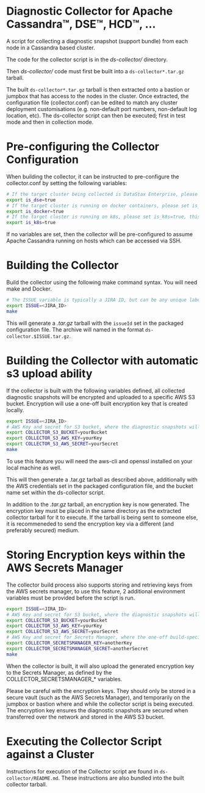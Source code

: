 # Diagnostic Collector for Apache Cassandra&trade;, DSE&trade;, HCD&trade;, …

A script for collecting a diagnostic snapshot (support bundle) from each node in a Cassandra based cluster.

The code for the collector script is in the _ds-collector/_ directory.

Then _ds-collector/_ code must first be built into a `ds-collector*.tar.gz` tarball.

The built `ds-collector*.tar.gz` tarball is then extracted onto a bastion or jumpbox that has access to the nodes in the cluster. Once extracted, the configuration file (collector.conf) can be edited to match any cluster deployment customisations (e.g. non-default port numbers, non-default log location, etc). The ds-collector script can then be executed; first in test mode and then in collection mode.


# Pre-configuring the Collector Configuration
When building the collector, it can be instructed to pre-configure the collector.conf by setting the following variables:

```bash
# If the target cluster being collected is DataStax Enterprise, please set is_dse=true, otherwise it will assume Apache Cassandra.
export is_dse=true
# If the target cluster is running on docker containers, please set is_docker=true, this will result in the script issuing commands via docker and not ssh.
export is_docker=true
# If the target cluster is running on k8s, please set is_k8s=true, this will result in the script issueing commands via kubectl and not ssh.
export is_k8s=true
```

If no variables are set, then the collector will be pre-configured to assume Apache Cassandra running on hosts which can be accessed via SSH.


# Building the Collector
Build the collector using the following make command syntax. You will need make and Docker.

```bash
# The ISSUE variable is typically a JIRA ID, but can be any unique label
export ISSUE=<JIRA_ID>
make
```

This will generate a _.tar.gz_ tarball with the `issueId` set in the packaged configuration file. The archive will named in the format `ds-collector.$ISSUE.tar.gz`.


# Building the Collector with automatic s3 upload ability

If the collector is built with the following variables defined, all collected diagnostic snapshots will be encrypted and uploaded to a specific AWS S3 bucket. Encryption will use a one-off built encryption key that is created locally.

```bash
export ISSUE=<JIRA_ID>
# AWS Key and secret for S3 bucket, where the diagnostic snapshots will be uploaded to
export COLLECTOR_S3_BUCKET=yourBucket
export COLLECTOR_S3_AWS_KEY=yourKey
export COLLECTOR_S3_AWS_SECRET=yourSecret
make
```

To use this feature you will need the aws-cli and openssl installed on your local machine as well.

This will then generate a .tar.gz tarball as described above, additionally with the AWS credentials set in the packaged configuration file, and the bucket name set within the ds-collector script.

In addition to the _.tar.gz_ tarball, an encryption key is now generated. The encryption key must be placed in the same directory as the extracted collector tarball for it to execute. If the tarball is being sent to someone else, it is recommeneded to send the encryption key via a different (and preferably secured) medium.


# Storing Encryption keys within the AWS Secrets Manager
The collector build process also supports storing and retrieving keys from the AWS secrets manager, to use this feature, 2 additional environment variables must be provided before the script is run.

```bash
export ISSUE=<JIRA_ID>
# AWS Key and secret for S3 bucket, where the diagnostic snapshots will be uploaded to
export COLLECTOR_S3_BUCKET=yourBucket
export COLLECTOR_S3_AWS_KEY=yourKey
export COLLECTOR_S3_AWS_SECRET=yourSecret
# AWS Key and secret for Secrets Manager, where the one-off build-specific encryption key will be stored
export COLLECTOR_SECRETSMANAGER_KEY=anotherKey
export COLLECTOR_SECRETSMANAGER_SECRET=anotherSecret
make
```

When the collector is built, it will also upload the generated encryption key to the Secrets Manager, as defined by the COLLECTOR_SECRETSMANAGER_* variables.

Please be careful with the encryption keys. They should only be stored in a secure vault (such as the AWS Secrets Manager), and temporarily on the jumpbox or bastion where and while the collector script is being executed. The encryption key ensures the diagnostic snapshots are secured when transferred over the network and stored in the AWS S3 bucket.


# Executing the Collector Script against a Cluster

Instructions for execution of the Collector script are found in `ds-collector/README.md`. These instructions are also bundled into the built collector tarball.
